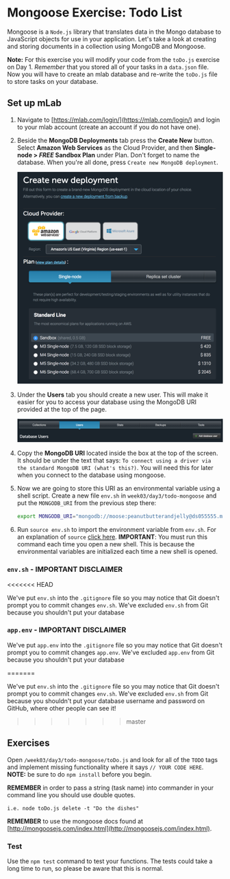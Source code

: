 # Mongoose Exercise: Todo List
Mongoose is a `Node.js` library that translates data in the Mongo database to JavaScript objects for use in your application. Let's take a look at creating and storing documents in a collection using MongoDB and Mongoose.

**Note:** For this exercise you will modify your code from the `toDo.js` exercise on Day 1. *Remember* that you stored all of your tasks in a `data.json` file. Now you will have to create an mlab database and re-write the `toDo.js` file to store tasks on your database.

## Set up mLab
1. Navigate to [https://mlab.com/login/](https://mlab.com/login/) and login to your mlab account (create an account if you do not have one).

1. Beside the **MongoDB Deployments** tab press the **Create New** button. Select **Amazon Web Services** as the Cloud Provider, and then **Single-node > *FREE* Sandbox Plan** under Plan. Don't forget to name the database. When you're all done, press `Create new MongoDB deployment`.

    ![newDeployment](./images/newDeploy.png)

1. Under the **Users** tab you should create a new user. This will make it easier for you to access your database using the MongoDB URI provided at the top of the page.

    ![new user](./images/addUser.png)

1. Copy the **MongoDB URI** located inside the box at the top of the screen. It should be under the text that says: `To connect using a driver via the standard MongoDB URI (what's this?)`. You will need this for later when you connect to the database using mongoose.

1. Now we are going to store this URI as an environmental variable using a shell script. Create a new file `env.sh` in `week03/day3/todo-mongoose` and put the `MONGODB_URI` from the previous step there:


    ```bash
    export MONGODB_URI="mongodb://moose:peanutbutterandjelly@ds055555.mlab.com:55555/example"
    ```

1. Run `source env.sh` to import the environment variable from `env.sh`. For an explanation of `source` [click here](https://bash.cyberciti.biz/guide/Source_command). **IMPORTANT**: You must run this command each time you open a new shell. This is because the environmental variables are initialized each time a new shell is opened.


### `env.sh` - IMPORTANT DISCLAIMER
<<<<<<< HEAD

We've put `env.sh` into the `.gitignore` file so you may notice that Git doesn't prompt you to
commit changes `env.sh`. We've excluded `env.sh` from Git because you shouldn't put your database

### `app.env` - IMPORTANT DISCLAIMER

We've put `app.env` into the `.gitignore` file so you may notice that Git doesn't prompt you to
commit changes `app.env`. We've excluded `app.env` from Git because you shouldn't put your database

=======

We've put `env.sh` into the `.gitignore` file so you may notice that Git doesn't prompt you to
commit changes `env.sh`. We've excluded `env.sh` from Git because you shouldn't put your database
username and password on GitHub, where other people can see it!
>>>>>>> master

## Exercises
Open `/week03/day3/todo-mongoose/toDo.js` and look for all of the `TODO` tags and implement missing functionality where it says `// YOUR CODE HERE`. **NOTE:** be sure to do `npm install` before you begin.

  **REMEMBER** in order to pass a string (task name) into commander in your command line you should use double quotes.

    i.e. node toDo.js delete -t "Do the dishes"

  **REMEMBER** to use the mongoose docs found at [http://mongoosejs.com/index.html](http://mongoosejs.com/index.html).


### Test
Use the `npm test` command to test your functions. The tests could take a long time to run, so please be aware that this is normal.
